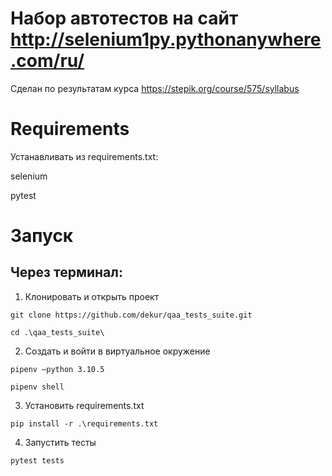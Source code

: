 # Набор автотестов на сайт http://selenium1py.pythonanywhere.com/ru/

Сделан по результатам курса https://stepik.org/course/575/syllabus

# Requirements
Устанавливать из requirements.txt:

selenium

pytest

# Запуск
## Через терминал:
1. Клонировать и открыть проект
```
git clone https://github.com/dekur/qaa_tests_suite.git
```
```
cd .\qaa_tests_suite\
```
2. Создать и войти в виртуальное окружение
```
pipenv —python 3.10.5
```
```
pipenv shell
```
3. Установить requirements.txt
```
pip install -r .\requirements.txt
```
4. Запустить тесты
```
pytest tests
```
